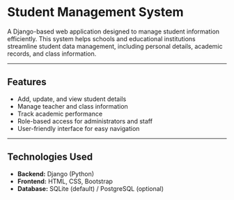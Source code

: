 # Student Management System

A Django-based web application designed to manage student information efficiently. This system helps schools and educational institutions streamline student data management, including personal details, academic records, and class information.

---

## Features

- Add, update, and view student details  
- Manage teacher and class information  
- Track academic performance  
- Role-based access for administrators and staff  
- User-friendly interface for easy navigation  

---

## Technologies Used

- **Backend:** Django (Python)  
- **Frontend:** HTML, CSS, Bootstrap  
- **Database:** SQLite (default) / PostgreSQL (optional)  
